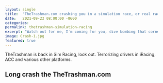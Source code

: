 ```yaml
---
layout: single
title:  "TheTrashman.com crashing you in a simulation race, or real race, near you"
date:   2021-09-23 08:00:00 -0600
categories: 
permalink: thetrashman-simulation-racing
excerpt: "Watch out for me, I'm coming for you, dive bombing that corner."
image: Crash-1.jpg
featured: true
---
```


TheTrashman is back in Sim Racing, look out. Terrorizing drivers in iRacing, ACC and various other platforms.



## Long crash the TheTrashman.com